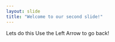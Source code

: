 ```yaml
---
layout: slide
title: "Welcome to our second slide!"
---
```

Lets do this
Use the Left Arrow to go back!
